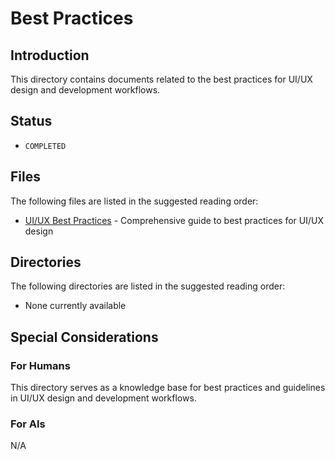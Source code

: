 # Best Practices

## Introduction
This directory contains documents related to the best practices for UI/UX design and development workflows.

## Status
- `COMPLETED`

## Files
The following files are listed in the suggested reading order:
- [UI/UX Best Practices](./ui_ux_best_practices.md) - Comprehensive guide to best practices for UI/UX design

## Directories
The following directories are listed in the suggested reading order:
- None currently available

## Special Considerations
### For Humans
This directory serves as a knowledge base for best practices and guidelines in UI/UX design and development workflows.

### For AIs
N/A